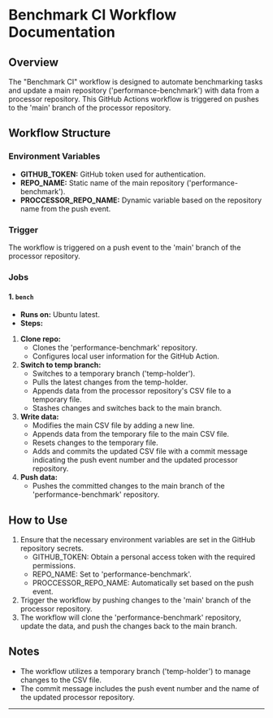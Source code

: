 # Benchmark CI Workflow Documentation

## Overview

The "Benchmark CI" workflow is designed to automate benchmarking tasks and update a main repository ('performance-benchmark') with data from a processor repository. This GitHub Actions workflow is triggered on pushes to the 'main' branch of the processor repository.

## Workflow Structure

### Environment Variables

- **GITHUB_TOKEN:** GitHub token used for authentication.
- **REPO_NAME:** Static name of the main repository ('performance-benchmark').
- **PROCCESSOR_REPO_NAME:** Dynamic variable based on the repository name from the push event.

### Trigger

The workflow is triggered on a push event to the 'main' branch of the processor repository.

### Jobs

#### 1. `bench`

- **Runs on:** Ubuntu latest.
- **Steps:**

1. **Clone repo:**
   - Clones the 'performance-benchmark' repository.  
   - Configures local user information for the GitHub Action.  
2. **Switch to temp branch:**
    - Switches to a temporary branch ('temp-holder').
    - Pulls the latest changes from the temp-holder.
    - Appends data from the processor repository's CSV file to a temporary file.
    - Stashes changes and switches back to the main branch.
3. **Write data:**
   - Modifies the main CSV file by adding a new line.
   - Appends data from the temporary file to the main CSV file.
   - Resets changes to the temporary file.
   - Adds and commits the updated CSV file with a commit message indicating the push event number and the updated processor repository.
4. **Push data:**
    - Pushes the committed changes to the main branch of the 'performance-benchmark' repository.

## How to Use

1. Ensure that the necessary environment variables are set in the GitHub repository secrets.
   - GITHUB_TOKEN: Obtain a personal access token with the required permissions.
   - REPO_NAME: Set to 'performance-benchmark'.
   - PROCCESSOR_REPO_NAME: Automatically set based on the push event.
2. Trigger the workflow by pushing changes to the 'main' branch of the processor repository.
3. The workflow will clone the 'performance-benchmark' repository, update the data, and push the changes back to the main branch.

## Notes

- The workflow utilizes a temporary branch ('temp-holder') to manage changes to the CSV file.
- The commit message includes the push event number and the name of the updated processor repository.

* * *
